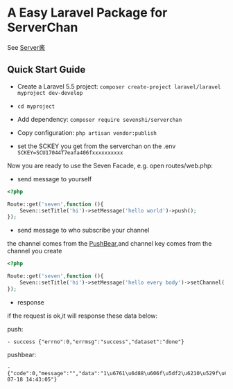 # A Easy Laravel Package for ServerChan

See [Server酱](http://sc.ftqq.com/3.version)

## Quick Start Guide

- Create a Laravel 5.5 project: `composer create-project laravel/laravel myproject dev-develop`

- `cd myproject`

- Add dependency: `composer require sevenshi/serverchan`

- Copy configuration: `php artisan vendor:publish`

- set the SCKEY you get from the serverchan on the .env `SCKEY=SCU17044T7eafa406fxxxxxxxxxx`

Now you are ready to use the Seven Facade, e.g. open routes/web.php:


- send message to yourself 

``` PHP
<?php

Route::get('seven',function (){
    Seven::setTitle('hi')->setMessage('hello world')->push();
});

```

- send message to who subscribe your channel

the channel comes from the [PushBear](http://pushbear.ftqq.com/admin/#/),and channel key comes from the channel you create 

``` PHP
<?php

Route::get('seven',function (){
    Seven::setTitle('hi')->setMessage('hello every body')->setChannel('4794-e28b9dae54e86365773xxx')->pushbear();
});

```

- response


if the request is ok,it will response these data below:

push:

    - success {"errno":0,"errmsg":"success","dataset":"done"}
    
pushbear:
    
    - {"code":0,"message":"","data":"1\u6761\u6d88\u606f\u5df2\u6210\u529f\u63a8\u9001\u5230\u53d1\u9001\u961f\u5217","created":"2018-07-18 14:43:05"}
    

